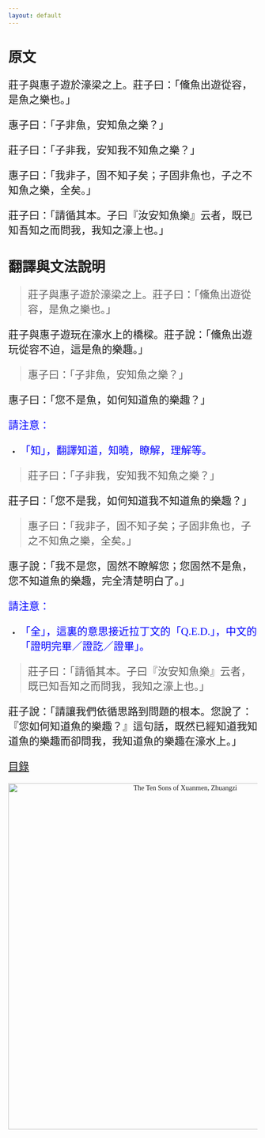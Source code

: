 ```yaml
---
layout: default
---
```

<head>
  <!-- ... -->
  <link rel="stylesheet" type="text/css" href="https://fonts.googleapis.com/earlyaccess/cwtexkai.css">
  <style>
    body {
     font-family: "cwTeXKai", serif;
    }
    p.big {
      line-height: 3;
      font-size: x-large;
    }
    p {
      font-size: 1.5em;
    }
    </style>
</head>

# 原文

莊子與惠子遊於濠梁之上。莊子曰：「儵魚出遊從容，是魚之樂也。」

惠子曰：「子非魚，安知魚之樂？」

莊子曰：「子非我，安知我不知魚之樂？」

惠子曰：「我非子，固不知子矣；子固非魚也，子之不知魚之樂，全矣。」

莊子曰：「請循其本。子曰『汝安知魚樂』云者，既已知吾知之而問我，我知之濠上也。」

# 翻譯與文法說明

> 莊子與惠子遊於濠梁之上。莊子曰：「儵魚出遊從容，是魚之樂也。」

莊子與惠子遊玩在濠水上的橋樑。莊子說：「儵魚出遊玩從容不迫，這是魚的樂趣。」

> 惠子曰：「子非魚，安知魚之樂？」

惠子曰：「您不是魚，如何知道魚的樂趣？」

<a style="color:blue;"> 請注意：</a>
- <p style="color:blue;">「知」，翻譯知道，知曉，瞭解，理解等。</p>

> 莊子曰：「子非我，安知我不知魚之樂？」

莊子曰：「您不是我，如何知道我不知道魚的樂趣？」

> 惠子曰：「我非子，固不知子矣；子固非魚也，子之不知魚之樂，全矣。」

惠子說：「我不是您，固然不瞭解您；您固然不是魚，您不知道魚的樂趣，完全清楚明白了。」

<a style="color:blue;"> 請注意：</a>
- <p style="color:blue;">「全」，這裏的意思接近拉丁文的「Q.E.D.」，中文的「證明完畢／證訖／證畢」。</p>

> 莊子曰：「請循其本。子曰『汝安知魚樂』云者，既已知吾知之而問我，我知之濠上也。」

莊子說：「請讓我們依循思路到問題的根本。您說了：『您如何知道魚的樂趣？』這句話，既然已經知道我知道魚的樂趣而卻問我，我知道魚的樂趣在濠水上。」

[目錄](https://wenyanwen.org)

<center>
<a title="Hua Zili (華祖立), Public domain, via Wikimedia Commons" href="https://commons.wikimedia.org/wiki/File:%E7%8E%84%E9%96%80%E5%8D%81%E5%AD%90%E5%9C%96_%E8%8E%8A%E5%AD%90.jpg"><img width="700" alt="The Ten Sons of Xuanmen, Zhuangzi" src="https://upload.wikimedia.org/wikipedia/commons/thumb/d/d4/%E7%8E%84%E9%96%80%E5%8D%81%E5%AD%90%E5%9C%96_%E8%8E%8A%E5%AD%90.jpg/1024px-%E7%8E%84%E9%96%80%E5%8D%81%E5%AD%90%E5%9C%96_%E8%8E%8A%E5%AD%90.jpg?20190309041149"></a>
</center>
